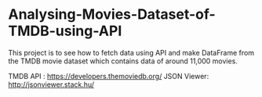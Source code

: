 # Analysing-Movies-Dataset-of-TMDB-using-API
This project is to see how to fetch data using API and make DataFrame from the TMDB movie dataset which contains data of around 11,000 movies.

TMDB API : https://developers.themoviedb.org/  JSON Viewer: http://jsonviewer.stack.hu/  
